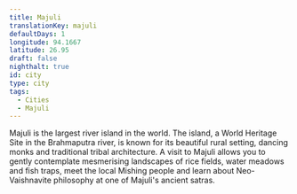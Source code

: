 ```yaml
---
title: Majuli
translationKey: majuli
defaultDays: 1
longitude: 94.1667
latitude: 26.95
draft: false
nighthalt: true
id: city
type: city
tags:
  - Cities
  - Majuli
---
```

Majuli is the largest river island in the world. The island, a World Heritage Site in the Brahmaputra river, is known for its beautiful rural setting, dancing monks and traditional tribal architecture. A visit to Majuli allows you to gently contemplate mesmerising landscapes of rice fields, water meadows and fish traps, meet the local Mishing people and learn about Neo-Vaishnavite philosophy at one of Majuli's ancient satras.
